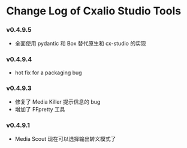 # Change Log of Cxalio Studio Tools

### v0.4.9.5
- 全面使用 pydantic 和 Box 替代原生和 cx-studio 的实现

### v0.4.9.4

- hot fix for a packaging bug

### v0.4.9.3

- 修复了 Media Killer 提示信息的 bug
- 增加了 FFpretty 工具

### v0.4.9.1

- Media Scout 现在可以选择输出转义模式了
